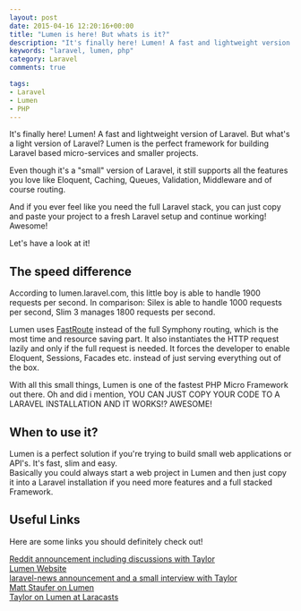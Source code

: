 ```yaml
---
layout: post
date: 2015-04-16 12:20:16+00:00
title: "Lumen is here! But whats is it?"
description: "It's finally here! Lumen! A fast and lightweight version of Laravel."
keywords: "laravel, lumen, php"
category: Laravel
comments: true

tags:
- Laravel
- Lumen
- PHP
---
```


It's finally here! Lumen! A fast and lightweight version of Laravel.
But what's a light version of Laravel?
Lumen is the perfect framework for building Laravel based micro-services and smaller projects.

Even though it's a "small" version of Laravel, it still supports all the features you love like Eloquent, Caching, Queues, Validation, Middleware and of course routing.

And if you ever feel like you need the full Laravel stack, you can just copy and paste your project to a fresh Laravel setup and continue working! Awesome!

Let's have a look at it!


## The speed difference

According to lumen.laravel.com, this little boy is able to handle 1900 requests per second.
In comparison: Silex is able to handle 1000 requests per second, Slim 3 manages 1800 requests per second.

Lumen uses [FastRoute](https://github.com/nikic/FastRoute) instead of the full Symphony routing, which is the most time and resource saving part.
It also instantiates the HTTP request lazily and only if the full request is needed.
It forces the developer to enable Eloquent, Sessions, Facades etc. instead of just serving everything out of the box.

With all this small things, Lumen is one of the fastest PHP Micro Framework out there. Oh and did i mention,
YOU CAN JUST COPY YOUR CODE TO A LARAVEL INSTALLATION AND IT WORKS!? AWESOME!


## When to use it?

Lumen is a perfect solution if you're trying to build small web applications or API's.
It's fast, slim and easy.<br />
Basically you could always start a web project in Lumen and then just copy it into a
Laravel installation if you need more features and a full stacked Framework.


## Useful Links
Here are some links you should definitely check out!

[Reddit announcement including discussions with Taylor](http://www.reddit.com/r/PHP/comments/32kajb/lumen_php_microframework_by_laravel/)<br />
[Lumen Website](http://lumen.laravel.com)<br />
[laravel-news announcement and a small interview with Taylor](https://laravel-news.com/2015/04/lumen/)<br />
[Matt Staufer on Lumen](https://mattstauffer.co/blog/introducing-lumen-from-laravel)<br />
[Taylor on Lumen at Laracasts](https://laracasts.com/lessons/introducing-lumen)